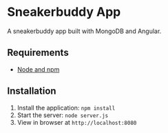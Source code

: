 # Sneakerbuddy App

A sneakerbuddy app built with MongoDB and Angular.

## Requirements

- [Node and npm](http://nodejs.org)

## Installation

1. Install the application: `npm install`
2. Start the server: `node server.js`
3. View in browser at `http://localhost:8080`
